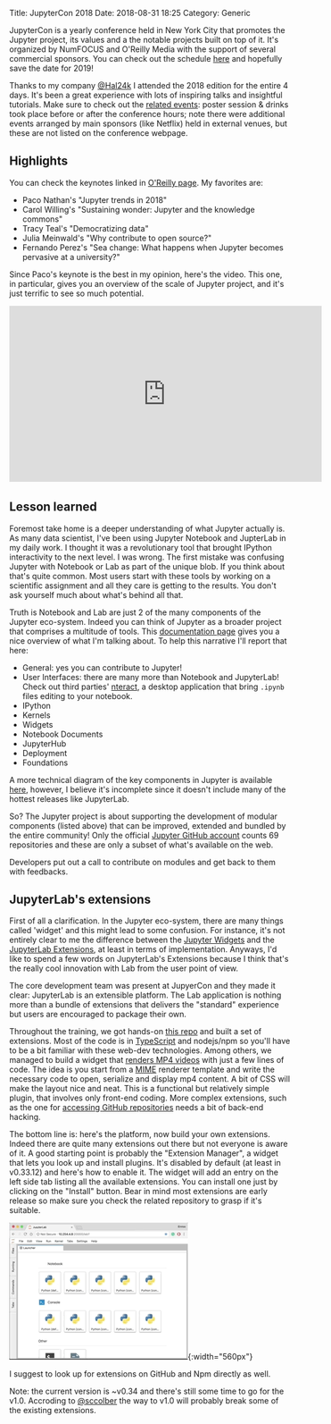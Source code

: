 Title: JupyterCon 2018
Date: 2018-08-31 18:25
Category: Generic


JupyterCon is a yearly conference held in New York City that promotes the Jupyter project, its values and a the notable projects built on top of it.
It's organized by NumFOCUS and O'Reilly Media with the support of several commercial sponsors.
You can check out the schedule [here](https://conferences.oreilly.com/jupyter/jup-ny/schedule/2018-08-21) and hopefully save the date for 2019!

Thanks to my company [@Hal24k](https://twitter.com/Hal24k) I attended the 2018 edition for the entire 4 days.
It's been a great experience with lots of inspiring talks and insightful tutorials.
Make sure to check out the [related events](https://conferences.oreilly.com/jupyter/jup-ny/public/schedule/stype/1268): poster session & drinks took place before or after the conference hours; note there were additional events arranged by main sponsors (like Netflix) held in external venues, but these are not listed on the conference webpage.

## Highlights

You can check the keynotes linked in [O'Reilly page](https://www.oreilly.com/ideas/highlights-from-jupytercon-ny-2018).
My favorites are:

- Paco Nathan's "Jupyter trends in 2018"
- Carol Willing's "Sustaining wonder: Jupyter and the knowledge commons"
- Tracy Teal's "Democratizing data"
- Julia Meinwald's "Why contribute to open source?"
- Fernando Perez's "Sea change: What happens when Jupyter becomes pervasive at a university?"

Since Paco's keynote is the best in my opinion, here's the video.
This one, in particular, gives you an overview of the scale of Jupyter project, and it's just terrific to see so much potential.
<div align="center">
    <iframe width="560" height="315" src="https://www.youtube.com/embed/t0MNlJV7_gM" frameborder="0" allow="autoplay; encrypted-media" allowfullscreen></iframe>
</div>

## Lesson learned

Foremost take home is a deeper understanding of what Jupyter actually is.
As many data scientist, I've been using Jupyter Notebook and JupterLab in my daily work.
I thought it was a revolutionary tool that brought IPython interactivity to the next level.
I was wrong.
The first mistake was confusing Jupyter with Notebook or Lab as part of the unique blob.
If you think about that's quite common.
Most users start with these tools by working on a scientific assignment and all they care is getting to the results.
You don't ask yourself much about what's behind all that.

Truth is Notebook and Lab are just 2 of the many components of the Jupyter eco-system.
Indeed you can think of Jupyter as a broader project that comprises a multitude of tools.
This [documentation page](https://jupyter.org/documentation) gives you a nice overview of what I'm talking about.
To help this narrative I'll report that here: 

- General: yes you can contribute to Jupyter!
- User Interfaces: there are many more than Notebook and JupyterLab! Check out third parties' [nteract](https://nteract.io/), a desktop application that bring `.ipynb` files editing to your notebook.
- IPython
- Kernels
- Widgets
- Notebook Documents
- JupyterHub
- Deployment
- Foundations

A more technical diagram of the key components in Jupyter is available [here](https://jupyter.readthedocs.io/en/latest/architecture/visual_overview.html), however, I believe it's incomplete since it doesn't include many of the hottest releases like JupyterLab.

So? The Jupyter project is about supporting the development of modular components (listed above) that can be improved, extended and bundled by the entire community!
Only the official [Jupyter GitHub account](https://github.com/jupyter) counts 69 repositories and these are only a subset of what's available on the web.

Developers put out a call to contribute on modules and get back to them with feedbacks.

## JupyterLab's extensions

First of all a clarification.
In the Jupyter eco-system, there are many things called 'widget' and this might lead to some confusion.
For instance, it's not entirely clear to me the difference between the [Jupyter Widgets](https://ipywidgets.readthedocs.io/en/latest/index.html) and the [JupyterLab Extensions](https://jupyterlab.readthedocs.io/en/stable/user/extensions.html), at least in terms of implementation.
Anyways, I'd like to spend a few words on JupyterLab's Extensions because I think that's the really cool innovation with Lab from the user point of view.

The core development team was present at JupyerCon and they made it clear: JupyterLab is an extensible platform.
The Lab application is nothing more than a bundle of extensions that delivers the "standard" experience but users are encouraged to package their own.

Throughout the training, we got hands-on [this repo](https://github.com/jupyterlab/jupytercon-jupyterlab-training) and built a set of extensions.
Most of the code is in [TypeScript](https://en.wikipedia.org/wiki/TypeScript) and nodejs/npm so you'll have to be a bit familiar with these web-dev technologies.
Among others, we managed to build a widget that [renders MP4 videos](https://github.com/jupyterlab/jupyterlab-mp4/blob/master/tutorial.md) with just a few lines of code.
The idea is you start from a [MIME](https://en.wikipedia.org/wiki/MIME) renderer template and write the necessary code to open, serialize and display mp4 content.
A bit of CSS will make the layout nice and neat.
This is a functional but relatively simple plugin, that involves only front-end coding.
More complex extensions, such as the one for [accessing GitHub repositories](https://github.com/jupyterlab/jupyterlab-github) needs a bit of back-end hacking.

The bottom line is: here's the platform, now build your own extensions.
Indeed there are quite many extensions out there but not everyone is aware of it.
A good starting point is probably the "Extension Manager", a widget that lets you look up and install plugins.
It's disabled by default (at least in v0.33.12) and here's how to enable it.
The widget will add an entry on the left side tab listing all the available extensions.
You can install one just by clicking on the "Install" button.
Bear in mind most extensions are early release so make sure you check the related repository to grasp if it's suitable.

![JupyterLab activate extension manager](gifs/jupyter-enable-extension-manager.gif){:width="560px"}

I suggest to look up for extensions on GitHub and Npm directly as well.

Note: the current version is ~v0.34 and there's still some time to go for the v1.0.
Accroding to [@sccolber](https://twitter.com/sccolbert) the way to v1.0 will probably break some of the existing extensions.
